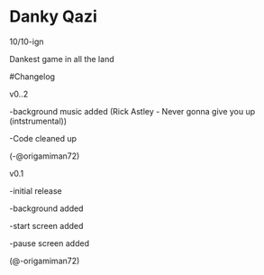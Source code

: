 # Danky Qazi
10/10-ign

Dankest game in all the land

#Changelog


v0..2

-background music added (Rick Astley - Never gonna give you up (intstrumental))

-Code cleaned up

(-@origamiman72)


v0.1

-initial release

-background added

-start screen added

-pause screen added

(@-origamiman72)

